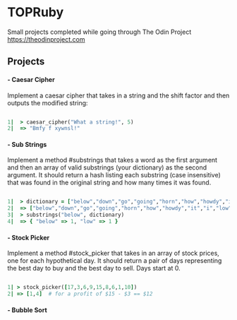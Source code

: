 # TOPRuby
Small projects completed while going through The Odin Project
https://theodinproject.com

## Projects

#### - Caesar Cipher
<p>
  Implement a caesar cipher that takes in a string and the shift factor and then outputs the modified string:
</p>

```ruby

1|  > caesar_cipher("What a string!", 5)
2|  => "Bmfy f xywnsl!"

```

#### - Sub Strings
<p>
  Implement a method #substrings that takes a word as the first argument and then an array of valid substrings (your dictionary) as the second argument. It should return a hash listing each substring (case insensitive) that was found in the original string and how many times it was found.
</p>

```ruby

1|  > dictionary = ["below","down","go","going","horn","how","howdy","it","i","low","own","part","partner","sit"]
2|  => ["below","down","go","going","horn","how","howdy","it","i","low","own","part","partner","sit"]
3|  > substrings("below", dictionary)
4|  => { "below" => 1, "low" => 1 }

```

#### - Stock Picker
<p>
  Implement a method #stock_picker that takes in an array of stock prices, one for each hypothetical day. It should return a pair of days representing the best day to buy and the best day to sell. Days start at 0.
</p>

```ruby

1| > stock_picker([17,3,6,9,15,8,6,1,10])
2| => [1,4]  # for a profit of $15 - $3 == $12

```

#### - Bubble Sort
